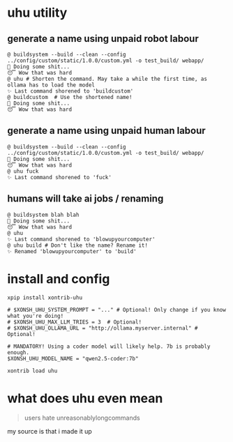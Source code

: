 # uhu utility

## generate a name using unpaid robot labour

```xsh
@ buildsystem --build --clean --config ../config/custom/static/1.0.0/custom.yml -o test_build/ webapp/
🔨 Doing some shit...
😴 Wow that was hard
@ uhu # Shorten the command. May take a while the first time, as ollama has to load the model
✨ Last command shorened to 'buildcustom'
@ buildcustom  # Use the shortened name!
🔨 Doing some shit...
😴 Wow that was hard
```

## generate a name using unpaid human labour

```xsh
@ buildsystem --build --clean --config ../config/custom/static/1.0.0/custom.yml -o test_build/ webapp/
🔨 Doing some shit...
😴 Wow that was hard
@ uhu fuck
✨ Last command shorened to 'fuck'
```

## humans will take ai jobs / renaming

```xsh
@ buildsystem blah blah
🔨 Doing some shit...
😴 Wow that was hard
@ uhu
✨ Last command shorened to 'blowupyourcomputer'
@ uhu build # Don't like the name? Rename it!
✨ Renamed 'blowupyourcomputer' to 'build'
```


# install and config

```xsh
xpip install xontrib-uhu
```

```xsh
# $XONSH_UHU_SYSTEM_PROMPT = "..." # Optional! Only change if you know what you're doing!
# $XONSH_UHU_MAX_LLM_TRIES = 3  # Optional! 
# $XONSH_UHU_OLLAMA_URL = "http://ollama.myserver.internal" # Optional!

# MANDATORY! Using a coder model will likely help. 7b is probably enough.
$XONSH_UHU_MODEL_NAME = "qwen2.5-coder:7b"

xontrib load uhu
```

# what does uhu even mean

> users hate unreasonablylongcommands

my source is that i made it up
